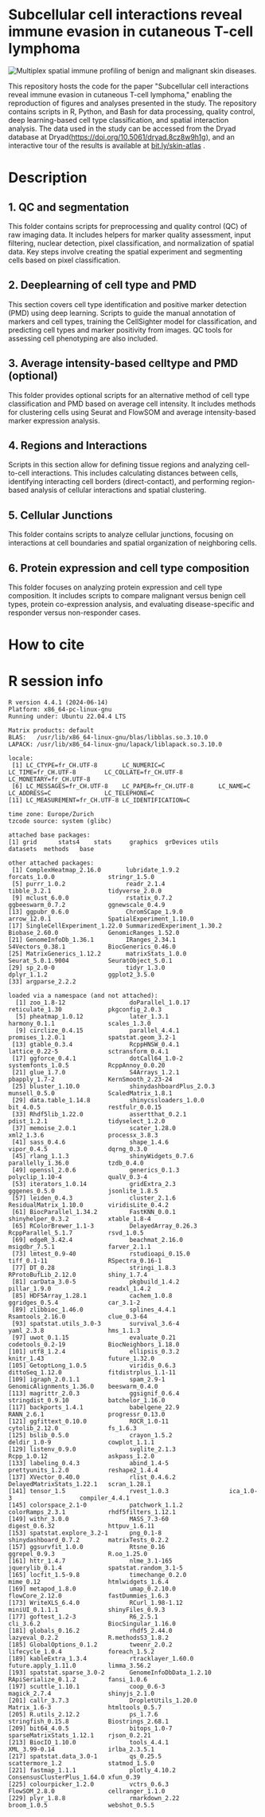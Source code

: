 # Subcellular cell interactions reveal immune evasion in cutaneous T-cell lymphoma

![Multiplex spatial immune profiling of benign and malignant skin diseases.](annotation/Fig1.png)

This repository hosts the code for the paper "Subcellular cell interactions reveal immune evasion in cutaneous T-cell lymphoma," enabling the reproduction of figures and analyses presented in the study. The repository contains scripts in R, Python, and Bash for data processing, quality control, deep learning-based cell type classification, and spatial interaction analysis. The data used in the study can be accessed from the Dryad database at Dryad(https://doi.org/10.5061/dryad.8cz8w9h1g), and an interactive tour of the results is available at [bit.ly/skin-atlas](https://bit.ly/skin-atlas) .

# Description

## 1. QC and segmentation
This folder contains scripts for preprocessing and quality control (QC) of raw imaging data. It includes helpers for marker quality assessment, input filtering, nuclear detection, pixel classification, and normalization of spatial data. Key steps involve creating the spatial experiment and segmenting cells based on pixel classification.

## 2. Deeplearning of cell type and PMD
This section covers cell type identification and positive marker detection (PMD) using deep learning. Scripts to guide the manual annotation of markers and cell types, training the CellSighter model for classification, and predicting cell types and marker positivity from images. QC tools for assessing cell phenotyping are also included.

## 3. Average intensity-based celltype and PMD (optional)
This folder provides optional scripts for an alternative method of cell type classification and PMD based on average cell intensity. It includes methods for clustering cells using Seurat and FlowSOM and average intensity-based marker expression analysis.

## 4. Regions and Interactions
Scripts in this section allow for defining tissue regions and analyzing cell-to-cell interactions. This includes calculating distances between cells, identifying interacting cell borders (direct-contact), and performing region-based analysis of cellular interactions and spatial clustering.

## 5. Cellular Junctions
This folder contains scripts to analyze cellular junctions, focusing on interactions at cell boundaries and spatial organization of neighboring cells.

## 6. Protein expression and cell type composition
This folder focuses on analyzing protein expression and cell type composition. It includes scripts to compare malignant versus benign cell types, protein co-expression analysis, and evaluating disease-specific and responder versus non-responder cases.

# How to cite

# R session info
```
R version 4.4.1 (2024-06-14)
Platform: x86_64-pc-linux-gnu
Running under: Ubuntu 22.04.4 LTS

Matrix products: default
BLAS:   /usr/lib/x86_64-linux-gnu/blas/libblas.so.3.10.0 
LAPACK: /usr/lib/x86_64-linux-gnu/lapack/liblapack.so.3.10.0

locale:
 [1] LC_CTYPE=fr_CH.UTF-8       LC_NUMERIC=C               LC_TIME=fr_CH.UTF-8        LC_COLLATE=fr_CH.UTF-8     LC_MONETARY=fr_CH.UTF-8   
 [6] LC_MESSAGES=fr_CH.UTF-8    LC_PAPER=fr_CH.UTF-8       LC_NAME=C                  LC_ADDRESS=C               LC_TELEPHONE=C            
[11] LC_MEASUREMENT=fr_CH.UTF-8 LC_IDENTIFICATION=C       

time zone: Europe/Zurich
tzcode source: system (glibc)

attached base packages:
[1] grid      stats4    stats     graphics  grDevices utils     datasets  methods   base     

other attached packages:
 [1] ComplexHeatmap_2.16.0       lubridate_1.9.2             forcats_1.0.0               stringr_1.5.0              
 [5] purrr_1.0.2                 readr_2.1.4                 tibble_3.2.1                tidyverse_2.0.0            
 [9] mclust_6.0.0                rstatix_0.7.2               ggbeeswarm_0.7.2            ggnewscale_0.4.9           
[13] ggpubr_0.6.0                ChromSCape_1.9.0            arrow_12.0.1                SpatialExperiment_1.10.0   
[17] SingleCellExperiment_1.22.0 SummarizedExperiment_1.30.2 Biobase_2.60.0              GenomicRanges_1.52.0       
[21] GenomeInfoDb_1.36.1         IRanges_2.34.1              S4Vectors_0.38.1            BiocGenerics_0.46.0        
[25] MatrixGenerics_1.12.2       matrixStats_1.0.0           Seurat_5.0.1.9004           SeuratObject_5.0.1         
[29] sp_2.0-0                    tidyr_1.3.0                 dplyr_1.1.2                 ggplot2_3.5.0              
[33] argparse_2.2.2             

loaded via a namespace (and not attached):
  [1] zoo_1.8-12                  doParallel_1.0.17           reticulate_1.30             pkgconfig_2.0.3            
  [5] pheatmap_1.0.12             later_1.3.1                 harmony_0.1.1               scales_1.3.0               
  [9] circlize_0.4.15             parallel_4.4.1              promises_1.2.0.1            spatstat.geom_3.2-1        
 [13] gtable_0.3.4                RcppHNSW_0.4.1              lattice_0.22-5              sctransform_0.4.1          
 [17] ggforce_0.4.1               dotCall64_1.0-2             systemfonts_1.0.5           RcppAnnoy_0.0.20           
 [21] glue_1.7.0                  S4Arrays_1.2.1              pbapply_1.7-2               KernSmooth_2.23-24         
 [25] bluster_1.10.0              shinydashboardPlus_2.0.3    munsell_0.5.0               ScaledMatrix_1.8.1         
 [29] data.table_1.14.8           shinycssloaders_1.0.0       bit_4.0.5                   restfulr_0.0.15            
 [33] Rhdf5lib_1.22.0             assertthat_0.2.1            pdist_1.2.1                 tidyselect_1.2.0           
 [37] memoise_2.0.1               scater_1.28.0               xml2_1.3.6                  processx_3.8.3             
 [41] sass_0.4.6                  shape_1.4.6                 vipor_0.4.5                 dqrng_0.3.0                
 [45] rlang_1.1.3                 shinyWidgets_0.7.6          parallelly_1.36.0           tzdb_0.4.0                 
 [49] openssl_2.0.6               generics_0.1.3              polyclip_1.10-4             qualV_0.3-4                
 [53] iterators_1.0.14            gridExtra_2.3               gggenes_0.5.0               jsonlite_1.8.5             
 [57] leiden_0.4.3                cluster_2.1.6               ResidualMatrix_1.10.0       viridisLite_0.4.2          
 [61] BiocParallel_1.34.2         FastKNN_0.0.1               shinyhelper_0.3.2           xtable_1.8-4               
 [65] RColorBrewer_1.1-3          DelayedArray_0.26.3         RcppParallel_5.1.7          rsvd_1.0.5                 
 [69] edgeR_3.42.4                beachmat_2.16.0             msigdbr_7.5.1               farver_2.1.1               
 [73] lmtest_0.9-40               rstudioapi_0.15.0           tiff_0.1-11                 RSpectra_0.16-1            
 [77] DT_0.28                     stringi_1.8.3               RProtoBufLib_2.12.0         shiny_1.7.4                
 [81] carData_3.0-5               pkgbuild_1.4.2              pillar_1.9.0                readxl_1.4.2               
 [85] HDF5Array_1.28.1            cachem_1.0.8                ggridges_0.5.4              car_3.1-2                  
 [89] zlibbioc_1.46.0             splines_4.4.1               Rsamtools_2.16.0            clue_0.3-64                
 [93] spatstat.utils_3.0-3        survival_3.6-4              yaml_2.3.8                  hms_1.1.3                  
 [97] uwot_0.1.15                 evaluate_0.21               codetools_0.2-19            BiocNeighbors_1.18.0       
[101] utf8_1.2.4                  ellipsis_0.3.2              knitr_1.43                  future_1.32.0              
[105] GetoptLong_1.0.5            viridis_0.6.3               dittoSeq_1.12.0             fitdistrplus_1.1-11        
[109] igraph_2.0.1.1              spam_2.9-1                  GenomicAlignments_1.36.0    beeswarm_0.4.0             
[113] magrittr_2.0.3              ggsignif_0.6.4              stringdist_0.9.10           batchelor_1.16.0           
[117] backports_1.4.1             babelgene_22.9              RANN_2.6.1                  progressr_0.13.0           
[121] ggfittext_0.10.0            ROCR_1.0-11                 cytolib_2.12.0              fs_1.6.3                   
[125] bslib_0.5.0                 crayon_1.5.2                deldir_1.0-9                cowplot_1.1.1              
[129] listenv_0.9.0               svglite_2.1.3               Rcpp_1.0.12                 askpass_1.2.0              
[133] labeling_0.4.3              abind_1.4-5                 prettyunits_1.2.0           reshape2_1.4.4             
[137] XVector_0.40.0              rlist_0.4.6.2               DelayedMatrixStats_1.22.1   scran_1.28.1               
[141] tensor_1.5                  rvest_1.0.3                 ica_1.0-3                   compiler_4.4.1             
[145] colorspace_2.1-0            patchwork_1.1.2             colorRamps_2.3.1            rhdf5filters_1.12.1        
[149] withr_3.0.0                 MASS_7.3-60                 digest_0.6.32               httpuv_1.6.11              
[153] spatstat.explore_3.2-1      png_0.1-8                   shinydashboard_0.7.2        matrixTests_0.2.2          
[157] ggsurvfit_1.0.0             Rtsne_0.16                  ggrepel_0.9.3               R.oo_1.25.0                
[161] httr_1.4.7                  nlme_3.1-165                jquerylib_0.1.4             spatstat.random_3.1-5      
[165] locfit_1.5-9.8              timechange_0.2.0            mime_0.12                   htmlwidgets_1.6.4          
[169] metapod_1.8.0               umap_0.2.10.0               flowCore_2.12.0             fastDummies_1.6.3          
[173] WriteXLS_6.4.0              RCurl_1.98-1.12             miniUI_0.1.1.1              shinyFiles_0.9.3           
[177] goftest_1.2-3               R6_2.5.1                    cli_3.6.2                   BiocSingular_1.16.0        
[181] globals_0.16.2              rhdf5_2.44.0                lazyeval_0.2.2              R.methodsS3_1.8.2          
[185] GlobalOptions_0.1.2         tweenr_2.0.2                lifecycle_1.0.4             foreach_1.5.2              
[189] kableExtra_1.3.4            rtracklayer_1.60.0          future.apply_1.11.0         limma_3.56.2               
[193] spatstat.sparse_3.0-2       GenomeInfoDbData_1.2.10     RApiSerialize_0.1.2         fansi_1.0.6                
[197] scuttle_1.10.1              coop_0.6-3                  magick_2.7.4                shinyjs_2.1.0              
[201] callr_3.7.3                 DropletUtils_1.20.0         Matrix_1.6-3                htmltools_0.5.7            
[205] R.utils_2.12.2              ps_1.7.6                    stringfish_0.15.8           Biostrings_2.68.1          
[209] bit64_4.0.5                 bitops_1.0-7                sparseMatrixStats_1.12.1    rjson_0.2.21               
[213] BiocIO_1.10.0               tools_4.4.1                 XML_3.99-0.14               irlba_2.3.5.1              
[217] spatstat.data_3.0-1         qs_0.25.5                   scattermore_1.2             statmod_1.5.0              
[221] fastmap_1.1.1               plotly_4.10.2               ConsensusClusterPlus_1.64.0 xfun_0.39                  
[225] colourpicker_1.2.0          vctrs_0.6.3                 FlowSOM_2.8.0               cellranger_1.1.0           
[229] plyr_1.8.8                  rmarkdown_2.22              broom_1.0.5                 webshot_0.5.5
```
